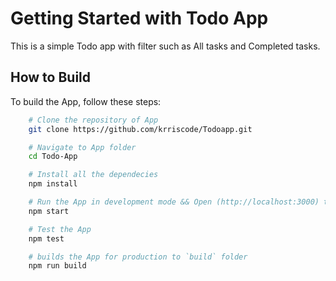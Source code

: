 # Getting Started with Todo App

This is a simple Todo app with filter such as All tasks and Completed tasks.

## How to Build

To build the App, follow these steps: 

```bash
    # Clone the repository of App
    git clone https://github.com/krriscode/Todoapp.git

    # Navigate to App folder
    cd Todo-App

    # Install all the dependecies
    npm install

    # Run the App in development mode && Open (http://localhost:3000) to view it in your browser.
    npm start

    # Test the App
    npm test

    # builds the App for production to `build` folder
    npm run build
```